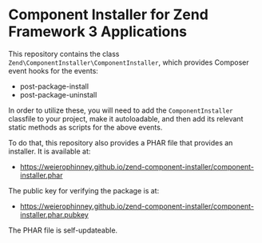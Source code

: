 # Component Installer for Zend Framework 3 Applications

This repository contains the class `Zend\ComponentInstaller\ComponentInstaller`,
which provides Composer event hooks for the events:

- post-package-install
- post-package-uninstall

In order to utilize these, you will need to add the `ComponentInstaller`
classfile to your project, make it autoloadable, and then add its relevant
static methods as scripts for the above events.

To do that, this repository also provides a PHAR file that provides an
installer. It is available at:

- https://weierophinney.github.io/zend-component-installer/component-installer.phar

The public key for verifying the package is at:

- https://weierophinney.github.io/zend-component-installer/component-installer.phar.pubkey

The PHAR file is self-updateable.
